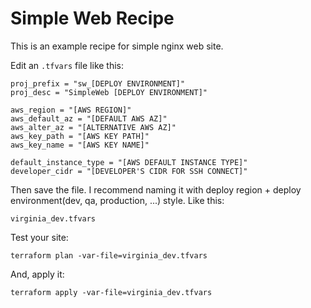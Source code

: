 # Simple Web Recipe

This is an example recipe for simple nginx web site.

Edit an `.tfvars` file like this:

    proj_prefix = "sw_[DEPLOY ENVIRONMENT]"
    proj_desc = "SimpleWeb [DEPLOY ENVIRONMENT]"

    aws_region = "[AWS REGION]"
    aws_default_az = "[DEFAULT AWS AZ]"
    aws_alter_az = "[ALTERNATIVE AWS AZ]"
    aws_key_path = "[AWS KEY PATH]"
    aws_key_name = "[AWS KEY NAME]"

    default_instance_type = "[AWS DEFAULT INSTANCE TYPE]"
    developer_cidr = "[DEVELOPER'S CIDR FOR SSH CONNECT]"


Then save the file. I recommend naming it with deploy region + deploy
environment(dev, qa, production, ...) style. Like this:

    virginia_dev.tfvars


Test your site:

    terraform plan -var-file=virginia_dev.tfvars

And, apply it:

    terraform apply -var-file=virginia_dev.tfvars
